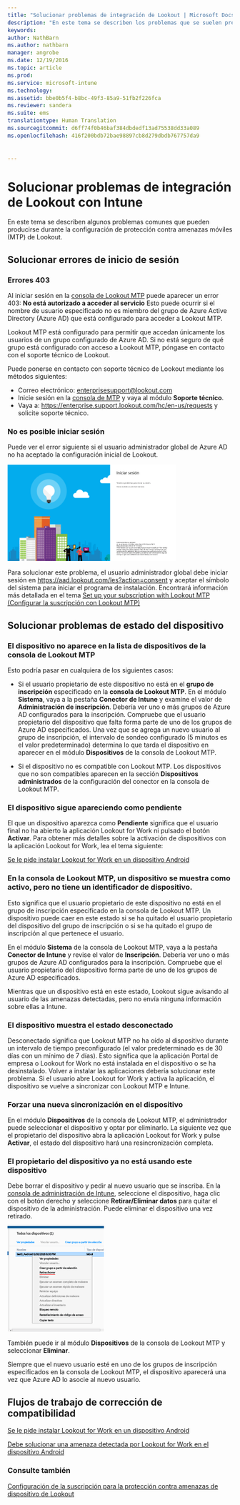 ```yaml
---
title: "Solucionar problemas de integración de Lookout | Microsoft Docs"
description: "En este tema se describen los problemas que se suelen presentar durante la integración de Lookout"
keywords: 
author: NathBarn
ms.author: nathbarn
manager: angrobe
ms.date: 12/19/2016
ms.topic: article
ms.prod: 
ms.service: microsoft-intune
ms.technology: 
ms.assetid: bbe0b5f4-b8bc-49f3-85a9-51fb2f226fca
ms.reviewer: sandera
ms.suite: ems
translationtype: Human Translation
ms.sourcegitcommit: d6ff74f0b46baf384dbdedf13ad75538dd33a089
ms.openlocfilehash: 416f200bdb72bae98897cb8d279dbdb767757da9


---
```


# <a name="troubleshoot-lookout-integration-with-intune"></a>Solucionar problemas de integración de Lookout con Intune
En este tema se describen algunos problemas comunes que pueden producirse durante la configuración de protección contra amenazas móviles (MTP) de Lookout.
## <a name="troubleshoot-login-errors"></a>Solucionar errores de inicio de sesión
### <a name="403-errors"></a>Errores 403
Al iniciar sesión en la [consola de Lookout MTP](https://aad.lookout.com) puede aparecer un error 403:  **No está autorizado a acceder al servicio**  Esto puede ocurrir si el nombre de usuario especificado no es miembro del grupo de Azure Active Directory (Azure AD) que está configurado para acceder a Lookout MTP.

Lookout MTP está configurado para permitir que accedan únicamente los usuarios de un grupo configurado de Azure AD. Si no está seguro de qué grupo está configurado con acceso a Lookout MTP, póngase en contacto con el soporte técnico de Lookout.

Puede ponerse en contacto con soporte técnico de Lookout mediante los métodos siguientes:

* Correo electrónico: enterprisesupport@lookout.com
* Inicie sesión en la [consola de MTP](http://aad.lookout.com) y vaya al módulo **Soporte técnico**.
* Vaya a: https://enterprise.support.lookout.com/hc/en-us/requests y solicite soporte técnico.

### <a name="unable-to-sign-in"></a>No es posible iniciar sesión
Puede ver el error siguiente si el usuario administrador global de Azure AD no ha aceptado la configuración inicial de Lookout.

![captura de pantalla de la pantalla de inicio de sesión de Lookout con un error de inicio de sesión](../media/mtp/lookout-mtp-consent-not-accepted-error.png)

Para solucionar este problema, el usuario administrador global debe iniciar sesión en https://aad.lookout.com/les?action=consent y aceptar el símbolo del sistema para iniciar el programa de instalación. Encontrará información más detallada en el tema [Set up your subscription with Lookout MTP (Configurar la suscripción con Lookout MTP)](../deploy-use/set-up-your-subscription-with-lookout-mtp.md)

## <a name="troubleshoot-device-status-issues"></a>Solucionar problemas de estado del dispositivo

### <a name="device-not-showing-up-in-the-lookout-mtp-console-device-list"></a>El dispositivo no aparece en la lista de dispositivos de la consola de Lookout MTP

Esto podría pasar en cualquiera de los siguientes casos:
* Si el usuario propietario de este dispositivo no está en el **grupo de inscripción** especificado en la **consola de Lookout MTP**.  En el módulo **Sistema**, vaya a la pestaña **Conector de Intune** y examine el valor de **Administración de inscripción**.  Debería ver uno o más grupos de Azure AD configurados para la inscripción.  Compruebe que el usuario propietario del dispositivo que falta forma parte de uno de los grupos de Azure AD especificados.  Una vez que se agrega un nuevo usuario al grupo de inscripción, el intervalo de sondeo configurado (5 minutos es el valor predeterminado) determina lo que tarda el dispositivo en aparecer en el módulo **Dispositivos** de la consola de Lookout MTP.

* Si el dispositivo no es compatible con Lookout MTP.  Los dispositivos que no son compatibles aparecen en la sección **Dispositivos administrados** de la configuración del conector en la consola de Lookout MTP.

### <a name="device-continues-to-be-reported-as-pending"></a>El dispositivo sigue apareciendo como **pendiente**

El que un dispositivo aparezca como **Pendiente** significa que el usuario final no ha abierto la aplicación Lookout for Work ni pulsado el botón **Activar**. Para obtener más detalles sobre la activación de dispositivos con la aplicación Lookout for Work, lea el tema siguiente:

[Se le pide instalar Lookout for Work en un dispositivo Android](http://docs.microsoft.com/intune/enduser/you-are-prompted-to-install-lookout-for-work-android)

### <a name="in-the-lookout-mtp-console-a-device-is-showing-as-active-but-does-not-have-a-device-id"></a>En la consola de Lookout MTP, un dispositivo se muestra como activo, pero no tiene un identificador de dispositivo.  
Esto significa que el usuario propietario de este dispositivo no está en el grupo de inscripción especificado en la consola de Lookout MTP.   Un dispositivo puede caer en este estado si se ha quitado el usuario propietario del dispositivo del grupo de inscripción o si se ha quitado el grupo de inscripción al que pertenece el usuario.

En el módulo **Sistema** de la consola de Lookout MTP, vaya a la pestaña **Conector de Intune** y revise el valor de **Inscripción**.  Debería ver uno o más grupos de Azure AD configurados para la inscripción.  Compruebe que el usuario propietario del dispositivo forma parte de uno de los grupos de Azure AD especificados.  

Mientras que un dispositivo está en este estado, Lookout sigue avisando al usuario de las amenazas detectadas, pero no envía ninguna información sobre ellas a Intune.

### <a name="device-shows-disconnected-state"></a>El dispositivo muestra el estado desconectado

Desconectado significa que Lookout MTP no ha oído al dispositivo durante un intervalo de tiempo preconfigurado (el valor predeterminado es de 30 días con un mínimo de 7 días). Esto significa que la aplicación Portal de empresa o Lookout for Work no está instalada en el dispositivo o se ha desinstalado. Volver a instalar las aplicaciones debería solucionar este problema. Si el usuario abre Lookout for Work y activa la aplicación, el dispositivo se vuelve a sincronizar con Lookout MTP e Intune.    

### <a name="forcing-a-resync-on-the-device"></a>Forzar una nueva sincronización en el dispositivo
En el módulo **Dispositivos** de la consola de Lookout MTP, el administrador puede seleccionar el dispositivo y optar por eliminarlo.   La siguiente vez que el propietario del dispositivo abra la aplicación Lookout for Work y pulse **Activar**, el estado del dispositivo hará una resincronización completa.

### <a name="the-owner-of-the-device-is-no-longer-using-this-device"></a>El propietario del dispositivo ya no está usando este dispositivo
Debe borrar el dispositivo y pedir al nuevo usuario que se inscriba.  En la [consola de administración de Intune](https://manage.microsoft.com), seleccione el dispositivo, haga clic con el botón derecho y seleccione **Retirar/Eliminar datos** para quitar el dispositivo de la administración. Puede eliminar el dispositivo una vez retirado.

![captura de pantalla del módulo de dispositivos de la consola de administración de Intune con la opción Retirar/Eliminar datos](../media/mtp/mtp-retire-device-intune-console.png)

También puede ir al módulo **Dispositivos** de la consola de Lookout MTP y seleccionar **Eliminar**.  

Siempre que el nuevo usuario esté en uno de los grupos de inscripción especificados en la consola de Lookout MTP, el dispositivo aparecerá una vez que Azure AD lo asocie al nuevo usuario.

## <a name="compliance-remediation-workflows"></a>Flujos de trabajo de corrección de compatibilidad
[Se le pide instalar Lookout for Work en un dispositivo Android]( http://docs.microsoft.com/intune/enduser/you-are-prompted-to-install-lookout-for-work-android)

[Debe solucionar una amenaza detectada por Lookout for Work en el dispositivo Android](http://docs.microsoft.com/intune/enduser/you-need-to-resolve-a-threat-found-by-lookout-for-work-android)


### <a name="see-also"></a>Consulte también
[Configuración de la suscripción para la protección contra amenazas de dispositivo de Lookout](https://docs.microsoft.com/en-us/intune/deploy-use/set-up-your-subscription-with-lookout-mtp)



<!--HONumber=Dec16_HO2-->


